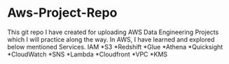 # Aws-Project-Repo
This git repo I have created for uploading AWS Data Engineering Projects which I will practice along the way.
In AWS, I have learned and explored below mentioned Services.
IAM
*S3
*Redshift
*Glue
*Athena
*Quicksight
*CloudWatch
*SNS
*Lambda
*Cloudfront
*VPC
*KMS

